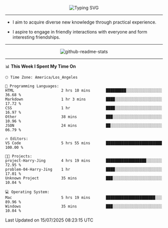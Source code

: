 <p align="center">
  <img src="https://readme-typing-svg.demolab.com?font=Fira+Code&weight=500&size=32&duration=2500&pause=1600&center=true&vCenter=true&random=false&width=1024&height=64&lines=Hi+there+%F0%9F%91%8B;I'm+delighted+you+could+make+it+here+%F0%9F%8E%89;I'm+Harry%2C+a+college+student+still+finding+my+way" alt="Typing SVG" />
</p>


---


- I aim to acquire diverse new knowledge through practical experience.

- I aspire to engage in friendly interactions with everyone and form interesting friendships.


---


<p align="center">
  <img src="https://github-readme-stats.vercel.app/api?username=Harry-Jing&show_icons=true" alt="github-readme-stats"/>
</p>


---

<!--START_SECTION:waka-->
📊 **This Week I Spent My Time On** 

```text
🕑︎ Time Zone: America/Los_Angeles

💬 Programming Languages: 
HTML                     2 hrs 10 mins       █████████░░░░░░░░░░░░░░░░   36.68 % 
Markdown                 1 hr 3 mins         ████░░░░░░░░░░░░░░░░░░░░░   17.72 % 
CSS                      1 hr                ████░░░░░░░░░░░░░░░░░░░░░   16.97 % 
Other                    38 mins             ███░░░░░░░░░░░░░░░░░░░░░░   10.96 % 
JSON                     24 mins             ██░░░░░░░░░░░░░░░░░░░░░░░   06.79 % 

🔥 Editors: 
VS Code                  5 hrs 55 mins       █████████████████████████   100.00 % 

🐱‍💻 Projects: 
project-Harry-Jing       4 hrs 19 mins       ██████████████████░░░░░░░   72.95 % 
problem-04-Harry-Jing    1 hr                ████░░░░░░░░░░░░░░░░░░░░░   17.01 % 
Unknown Project          35 mins             ███░░░░░░░░░░░░░░░░░░░░░░   10.04 % 

💻 Operating System: 
Mac                      5 hrs 19 mins       ██████████████████████░░░   89.96 % 
Windows                  35 mins             ███░░░░░░░░░░░░░░░░░░░░░░   10.04 % 
```


 Last Updated on 15/07/2025 08:23:15 UTC
<!--END_SECTION:waka-->
